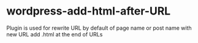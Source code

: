 # wordpress-add-html-after-URL
Plugin is used for rewrite URL by default of page name or post name with new URL add .html at the end of URLs
